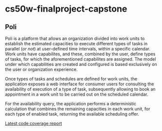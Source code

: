 # cs50w-finalproject-capstone

## Poli

Poli is a platform that allows an organization divided into work units to establish the estimated capacities to execute different types of tasks in parallel (*or not*) at user-defined time intervals, within a specific calendar. Work units have capabilites, and these, combined by the user, define types of tasks, for which the aforementioned capabilites are assigned. The model under which capabilities are created and configured is based exclusively on the user or organization experience.

Once types of tasks and schedules are defined for work units, the application exposes a web interface for consumer users for consulting the availability of execution of a type of task, subsequently allowing to book an appointment in a work unit to be carried out on the scheduled calendar.

For the availability query, the application performs a deterministic calculation that combines the remaining capacities in each work unit, for each type of enabled task, returning the available scheduling offer.

[Latest code coverage report](https://eldocbrown.github.io/cs50w-finalproject-capstone/index.html)
